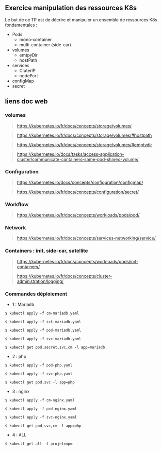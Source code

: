 ## Exercice manipulation des ressources K8s

Le but de ce TP est de décrire et manipuler un ensemble de ressources K8s fondamentales : 

- Pods
  - mono-container
  - multi-container (side-car)
- volumes
  - emtpyDir
  - hostPath
- services
  - CluterIP
  - nodePort
- configMap
- secret

## liens doc web

### volumes

> https://kubernetes.io/fr/docs/concepts/storage/volumes/

> https://kubernetes.io/fr/docs/concepts/storage/volumes/#hostpath

> https://kubernetes.io/fr/docs/concepts/storage/volumes/#emptydir

> https://kubernetes.io/docs/tasks/access-application-cluster/communicate-containers-same-pod-shared-volume/

### Configuration

> https://kubernetes.io/docs/concepts/configuration/configmap/

> https://kubernetes.io/fr/docs/concepts/configuration/secret/

### Workflow

> https://kubernetes.io/fr/docs/concepts/workloads/pods/pod/

### Network

> https://kubernetes.io/fr/docs/concepts/services-networking/service/

### Containers : init, side-car, satellite

> https://kubernetes.io/fr/docs/concepts/workloads/pods/init-containers/

> https://kubernetes.io/fr/docs/concepts/cluster-administration/logging/

### Commandes déploiement

- 1 : Mariadb

```
$ kubectl apply -f cm-mariadb.yaml

$ kubectl apply -f sct-mariadb.yaml

$ kubectl apply -f pod-mariadb.yaml

$ kubectl apply -f svc-mariadb.yaml

$ kubectl get pod,secret,svc,cm -l app=mariadb
```

- 2 : php
  
```
$ kubectl apply -f pod-php.yaml

$ kubectl apply -f svc-php.yaml

$ kubectl get pod,svc -l app=php
```

- 3 : nginx

```
$ kubectl apply -f cm-nginx.yaml

$ kubectl apply -f pod-nginx.yaml

$ kubectl apply -f svc-nginx.yaml

$ kubectl get pod,svc,cm -l app=php
```

- 4 : ALL

```
$ kubectl get all -l projet=npm
```